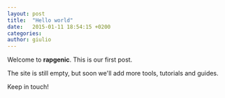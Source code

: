 ```yaml
---
layout: post
title:  "Hello world"
date:   2015-01-11 18:54:15 +0200
categories: 
author: giulio
---
```

Welcome to **rapgenic**. This is our first post.

The site is still empty, but soon we'll add more tools, tutorials and guides.

Keep in touch!